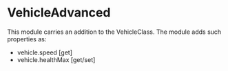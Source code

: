 # VehicleAdvanced

This module carries an addition to the VehicleClass.
The module adds such properties as:

+ vehicle.speed [get]
+ vehicle.healthMax [get/set]
